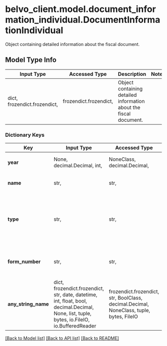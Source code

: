 # belvo_client.model.document_information_individual.DocumentInformationIndividual

Object containing detailed information about the fiscal document.

## Model Type Info
Input Type | Accessed Type | Description | Notes
------------ | ------------- | ------------- | -------------
dict, frozendict.frozendict,  | frozendict.frozendict,  | Object containing detailed information about the fiscal document. | 

### Dictionary Keys
Key | Input Type | Accessed Type | Description | Notes
------------ | ------------- | ------------- | ------------- | -------------
**year** | None, decimal.Decimal, int,  | NoneClass, decimal.Decimal,  | The year of this tax declaration.  | 
**name** | str,  | str,  | The name of the tax document. | 
**type** | str,  | str,  | The type of tax declaration form. For DIAN, this will be either &#x60;110&#x60; or &#x60;210&#x60;. | 
**form_number** | str,  | str,  | Institution-provided identifier for the tax declaration. | 
**any_string_name** | dict, frozendict.frozendict, str, date, datetime, int, float, bool, decimal.Decimal, None, list, tuple, bytes, io.FileIO, io.BufferedReader | frozendict.frozendict, str, BoolClass, decimal.Decimal, NoneClass, tuple, bytes, FileIO | any string name can be used but the value must be the correct type | [optional]

[[Back to Model list]](../../README.md#documentation-for-models) [[Back to API list]](../../README.md#documentation-for-api-endpoints) [[Back to README]](../../README.md)


